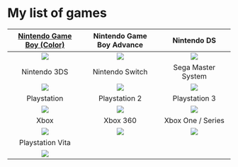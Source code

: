 # My list of games  






| <img width="330" height="1">[Nintendo Game Boy (Color)](gb/gb.md)<img width="330" height="1"> |<img width="330" height="1"> Nintendo Game Boy Advance<img width="330" height="1"> | <img width="330" height="1">Nintendo DS <img width="330" height="1">|
| :---: | :---: | :---: |
| [<img src="https://consolemods.org/wiki/images/thumb/b/b2/Game_Boy.png/200px-Game_Boy.png">](gb/gb.md) | [<img src="https://consolemods.org/wiki/images/thumb/1/15/Game_Boy_Advance.png/200px-Game_Boy_Advance.png">](gba/gba.md) | [<img src="https://consolemods.org/wiki/images/thumb/3/37/DS.png/200px-DS.png">](ds/ds.md) |
| <img width="330" height="1">Nintendo 3DS<img width="330" height="1"> | <img width="330" height="1">Nintendo Switch<img width="330" height="1"> | <img width="330" height="1">Sega Master System<img width="330" height="1"> |
| [<img src="https://consolemods.org/wiki/images/thumb/7/78/3DS.png/200px-3DS.png">](3ds/3ds.md) | [<img src="https://consolemods.org/wiki/images/thumb/4/42/Nintendo_Switch.png/200px-Nintendo_Switch.png">](switch/switch.md) | [<img src="https://consolemods.org/wiki/images/thumb/e/ea/SMS.png/200px-SMS.png">](sms/sms.md) |
| <img width="330" height="1">Playstation<img width="330" height="1"> | <img width="330" height="1">Playstation 2<img width="330" height="1"> | <img width="330" height="1">Playstation 3<img width="330" height="1"> |
|  [<img src="https://consolemods.org/wiki/images/thumb/1/1b/PS1.png/200px-PS1.png">](psx/psx.md) | [<img src="https://consolemods.org/wiki/images/thumb/4/45/PS2.png/200px-PS2.png">](ps2/ps2.md) | [<img src="https://consolemods.org/wiki/images/thumb/8/80/PS3.png/200px-PS3.png">](ps3/ps3.md) |
| <img width="330" height="1">Xbox<img width="330" height="1"> | <img width="330" height="1">Xbox 360<img width="330" height="1"> | <img width="330" height="1">Xbox One / Series<img width="330" height="1"> |
| [<img src="https://consolemods.org/wiki/images/thumb/d/d4/Xbox.png/200px-Xbox.png">](xbox/xbox.md) | [<img src="https://consolemods.org/wiki/images/thumb/9/9a/Xbox_360.png/200px-Xbox_360.png">](x360/x360.md) | [<img src="https://consolemods.org/wiki/images/thumb/1/14/Xbox_One.png/200px-Xbox_One.png">](xsx/xsx.md) |
| <img width="330" height="1">Playstation Vita<img width="330" height="1"> |<img width="330" height="1"><img width="330" height="1"> |<img width="330" height="1"><img width="330" height="1"> |
| [<img src="https://consolemods.org/wiki/images/thumb/b/bb/Vita_OLED.png/200px-Vita_OLED.png">](vita/vita.md) | | |

